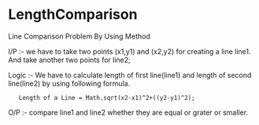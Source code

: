 # LengthComparison

Line Comparison Problem By Using Method

I/P :- we have to take two points (x1,y1) and (x2,y2) for creating a line line1. And take another two points for line2;

Logic :- We have to calculate length of first line(line1) and length of second line(line2) by using following formula.

       Length of a Line = Math.sqrt(x2-x1)^2+((y2-y1)^2);

O/P :- compare line1 and line2 whether they are equal or grater or smaller.
